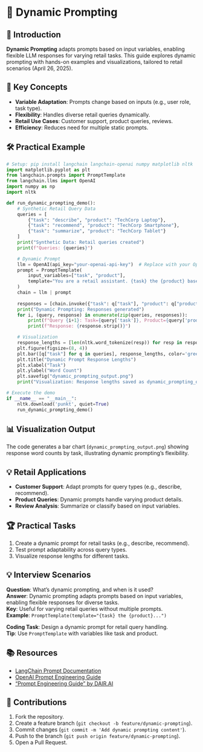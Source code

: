 # 🔄 Dynamic Prompting

## 📖 Introduction

**Dynamic Prompting** adapts prompts based on input variables, enabling flexible LLM responses for varying retail tasks. This guide explores dynamic prompting with hands-on examples and visualizations, tailored to retail scenarios (April 26, 2025).

## 🌟 Key Concepts

- **Variable Adaptation**: Prompts change based on inputs (e.g., user role, task type).
- **Flexibility**: Handles diverse retail queries dynamically.
- **Retail Use Cases**: Customer support, product queries, reviews.
- **Efficiency**: Reduces need for multiple static prompts.

## 🛠️ Practical Example

```python
# Setup: pip install langchain langchain-openai numpy matplotlib nltk
import matplotlib.pyplot as plt
from langchain.prompts import PromptTemplate
from langchain.llms import OpenAI
import numpy as np
import nltk

def run_dynamic_prompting_demo():
    # Synthetic Retail Query Data
    queries = [
        {"task": "describe", "product": "TechCorp Laptop"},
        {"task": "recommend", "product": "TechCorp Smartphone"},
        {"task": "summarize", "product": "TechCorp Tablet"}
    ]
    print("Synthetic Data: Retail queries created")
    print(f"Queries: {queries}")

    # Dynamic Prompt
    llm = OpenAI(api_key="your-openai-api-key")  # Replace with your OpenAI API key
    prompt = PromptTemplate(
        input_variables=["task", "product"],
        template="You are a retail assistant. {task} the {product} based on this context: Laptop (16GB RAM, Intel i7), Smartphone (long battery), Tablet (lightweight)."
    )
    chain = llm | prompt
    
    responses = [chain.invoke({"task": q["task"], "product": q["product"]}) for q in queries]
    print("Dynamic Prompting: Responses generated")
    for i, (query, response) in enumerate(zip(queries, responses)):
        print(f"Query {i+1}: Task={query['task']}, Product={query['product']}")
        print(f"Response: {response.strip()}")

    # Visualization
    response_lengths = [len(nltk.word_tokenize(resp)) for resp in responses]
    plt.figure(figsize=(8, 4))
    plt.bar([q["task"] for q in queries], response_lengths, color='green')
    plt.title("Dynamic Prompt Response Lengths")
    plt.xlabel("Task")
    plt.ylabel("Word Count")
    plt.savefig("dynamic_prompting_output.png")
    print("Visualization: Response lengths saved as dynamic_prompting_output.png")

# Execute the demo
if __name__ == "__main__":
    nltk.download('punkt', quiet=True)
    run_dynamic_prompting_demo()
```

## 📊 Visualization Output

The code generates a bar chart (`dynamic_prompting_output.png`) showing response word counts by task, illustrating dynamic prompting’s flexibility.

## 💡 Retail Applications

- **Customer Support**: Adapt prompts for query types (e.g., describe, recommend).
- **Product Queries**: Dynamic prompts handle varying product details.
- **Review Analysis**: Summarize or classify based on input variables.

## 🏆 Practical Tasks

1. Create a dynamic prompt for retail tasks (e.g., describe, recommend).
2. Test prompt adaptability across query types.
3. Visualize response lengths for different tasks.

## 💡 Interview Scenarios

**Question**: What’s dynamic prompting, and when is it used?  
**Answer**: Dynamic prompting adapts prompts based on input variables, enabling flexible responses for diverse tasks.  
**Key**: Useful for varying retail queries without multiple prompts.  
**Example**: `PromptTemplate(template="{task} the {product}...")`

**Coding Task**: Design a dynamic prompt for retail query handling.  
**Tip**: Use `PromptTemplate` with variables like task and product.

## 📚 Resources

- [LangChain Prompt Documentation](https://python.langchain.com/docs/modules/prompts/)
- [OpenAI Prompt Engineering Guide](https://platform.openai.com/docs/guides/prompt-engineering)
- [“Prompt Engineering Guide” by DAIR.AI](https://www.promptingguide.ai/)

## 🤝 Contributions

1. Fork the repository.
2. Create a feature branch (`git checkout -b feature/dynamic-prompting`).
3. Commit changes (`git commit -m 'Add dynamic prompting content'`).
4. Push to the branch (`git push origin feature/dynamic-prompting`).
5. Open a Pull Request.